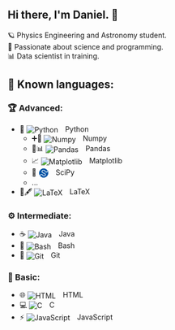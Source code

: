 ## Hi there, I'm Daniel. 👋

🪐 Physics Engineering and Astronomy student.  
🔬 Passionate about science and programming.  
📊 Data scientist in training.

## 🧠 Known languages:

### 🏆 Advanced:
<ul>
  <li>
    🐍 
    <img src="https://cdn.jsdelivr.net/gh/devicons/devicon/icons/python/python-original.svg" 
         alt="Python" width="20" height="20" style="vertical-align: middle;"/>
    <span style="margin-left: 10px;">Python</span>
    <ul>
      <li>➕🧮 
        <img src="https://cdn.jsdelivr.net/gh/devicons/devicon/icons/numpy/numpy-original.svg" 
             alt="Numpy" width="20" height="20" style="vertical-align: middle;"/>
        <span style="margin-left: 10px;">Numpy</span>
      </li>
      <li>🐼📊 
        <img src="https://cdn.jsdelivr.net/gh/devicons/devicon/icons/pandas/pandas-original.svg" 
             alt="Pandas" width="20" height="20" style="vertical-align: middle;"/>
        <span style="margin-left: 10px;">Pandas</span>
      </li>
      <li>📈 
        <img src="https://cdn.jsdelivr.net/gh/devicons/devicon/icons/matplotlib/matplotlib-original.svg" 
             alt="Matplotlib" width="20" height="20" style="vertical-align: middle;"/>
        <span style="margin-left: 10px;">Matplotlib</span>
      </li>
      <li>🔬 
        <img src="https://raw.githubusercontent.com/scipy/scipy/main/doc/source/_static/logo.svg" 
             alt="SciPy" width="20" height="20" style="vertical-align: middle;"/>
        <span style="margin-left: 10px;">SciPy</span>
      </li>
      <li>...</li>
    </ul>
  </li>
  <li>
    📄🖋️
    <img src="https://cdn.jsdelivr.net/gh/devicons/devicon/icons/latex/latex-original.svg" 
         alt="LaTeX" width="30" height="30" style="vertical-align: middle;"/>
    <span style="margin-left: 10px;">LaTeX</span>
  </li>
</ul>

### ⚙️ Intermediate:
<ul>
  <li>
    ☕ 
    <img src="https://cdn.jsdelivr.net/gh/devicons/devicon/icons/java/java-original.svg" 
         alt="Java" width="20" height="20" style="vertical-align: middle;"/>
    <span style="margin-left: 10px;">Java</span>
  </li>
  <li>
    🐚
    <img src="https://cdn.jsdelivr.net/gh/devicons/devicon/icons/bash/bash-original.svg" 
         alt="Bash" width="20" height="20" style="vertical-align: middle;"/>
    <span style="margin-left: 10px;">Bash</span>
  </li>
  <li>
    🌱
    <img src="https://cdn.jsdelivr.net/gh/devicons/devicon/icons/git/git-original.svg" 
         alt="Git" width="20" height="20" style="vertical-align: middle;"/>
    <span style="margin-left: 10px;">Git</span>
  </li>
</ul>

### 🐣 Basic:
<ul>
  <li>
    🌐 
    <img src="https://cdn.jsdelivr.net/gh/devicons/devicon/icons/html5/html5-original.svg" 
         alt="HTML" width="20" height="20" style="vertical-align: middle;"/>
    <span style="margin-left: 10px;">HTML</span>
  </li>
  <li>
    💻 
    <img src="https://cdn.jsdelivr.net/gh/devicons/devicon/icons/c/c-original.svg" 
         alt="C" width="20" height="20" style="vertical-align: middle;"/>
    <span style="margin-left: 10px;">C</span>
  </li>
  <li>
    ⚡ 
    <img src="https://cdn.jsdelivr.net/gh/devicons/devicon/icons/javascript/javascript-original.svg" 
         alt="JavaScript" width="20" height="20" style="vertical-align: middle;"/>
    <span style="margin-left: 10px;">JavaScript</span>
  </li>
</ul>
